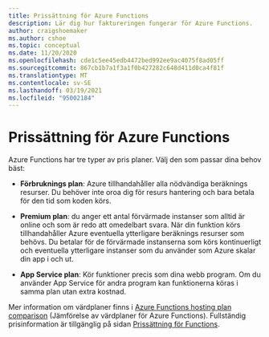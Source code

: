 ```yaml
---
title: Prissättning för Azure Functions
description: Lär dig hur faktureringen fungerar för Azure Functions.
author: craigshoemaker
ms.author: cshoe
ms.topic: conceptual
ms.date: 11/20/2020
ms.openlocfilehash: cde1c5ee45edb4472bed992ee9ac4075f8ad05ff
ms.sourcegitcommit: 867cb1b7a1f3a1f0b427282c648d411d0ca4f81f
ms.translationtype: MT
ms.contentlocale: sv-SE
ms.lasthandoff: 03/19/2021
ms.locfileid: "95002184"
---
```

# <a name="azure-functions-pricing"></a>Prissättning för Azure Functions

Azure Functions har tre typer av pris planer. Välj den som passar dina behov bäst:

- **Förbruknings plan**: Azure tillhandahåller alla nödvändiga beräknings resurser. Du behöver inte oroa dig för resurs hantering och bara betala för den tid som koden körs.

- **Premium plan**: du anger ett antal förvärmade instanser som alltid är online och som är redo att omedelbart svara. När din funktion körs tillhandahåller Azure eventuella ytterligare beräknings resurser som behövs. Du betalar för de förvärmade instanserna som körs kontinuerligt och eventuella ytterligare instanser som du använder som Azure skalar din app i och ut.

- **App Service plan**: Kör funktioner precis som dina webb program. Om du använder App Service för andra program kan funktionerna köras i samma plan utan extra kostnad.

Mer information om värdplaner finns i [Azure Functions hosting plan comparison](functions-scale.md) (Jämförelse av värdplaner för Azure Functions). Fullständig prisinformation är tillgänglig på sidan [Prissättning för Functions](https://azure.microsoft.com/pricing/details/functions/).
